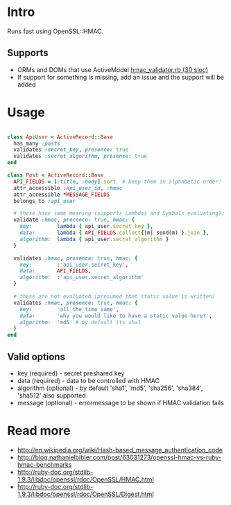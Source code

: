 Intro
=====
Runs fast using OpenSSL::HMAC.

Supports
--------
* ORMs and DOMs that use ActiveModel [hmac_validator.rb (30 sloc)](https://github.com/tione/rails_validations_hmac/blob/master/lib/rails_validations_hmac/support/active_model/validations/hmac_validator.rb)
* If support for something is missing, add an issue and the support will be added

Usage
=====
```ruby

class ApiUser < ActiveRecord::Base
  has_many :posts
  validates :secret_key, presence: true
  validates :secret_algorithm, presence: true
end

class Post < ActiveRecord::Base
  API_FIELDS = [:title, :body].sort  # keep them in alphabetic order!
  attr_accessible :api_user_id, :hmac
  attr_accessible *MESSAGE_FIELDS
  belongs_to :api_user

  # these have same meaning (supports Lambdas and Symbols evaluating):
  validate :hmac, precence: true, hmac: {
    key:        lambda { api_user.secret_key },
    data:       lambda { API_FIELDS.collect{|m| send(m) }.join },
    algorithm:  lambda { api_user.secret_algorithm }
  }

  validates :hmac, presence: true, hmac: {
    key:        :'api_user.secret_key',
    data:       API_FIELDS,
    algorithm:  :'api_user.secret_algorithm'
  }

  # these are not evaluated (presumed that static value is written)
  validates :hmac, presence: true, hmac: {
    key:        'all_the_time_same',
    data:       'why you would like to have a static value here?',
    algorithm:  'md5' # by default its sha1
  }
end
```

Valid options
-------------
* key (required) - secret preshared key
* data (required) - data to be controlled with HMAC
* algorithm (optional) -  by default 'sha1', 'md5', 'sha256', 'sha384', 'sha512' also supported
* message (optional) - errormessage to be shown if HMAC validation fails


Read more
=========
* http://en.wikipedia.org/wiki/Hash-based_message_authentication_code
* http://blog.nathanielbibler.com/post/63031273/openssl-hmac-vs-ruby-hmac-benchmarks
* http://ruby-doc.org/stdlib-1.9.3/libdoc/openssl/rdoc/OpenSSL/HMAC.html
* http://ruby-doc.org/stdlib-1.9.3/libdoc/openssl/rdoc/OpenSSL/Digest.html
